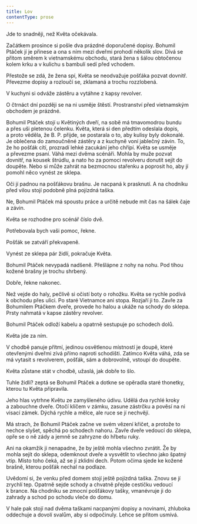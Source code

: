 ```yaml
---
title: Lov
contentType: prose
---
```


<section>

Jde to snadněji, než Květa očekávala.

Začátkem prosince si pošle dva prázdné doporučené dopisy. Bohumil Ptáček jí je přinese a ona s ním mezi dveřmi prohodí několik slov. Dívá se přitom směrem k vietnamskému obchodu, stará žena s šálou obtočenou kolem krku a v kulichu s bambulí sedí před vchodem.

Přestože se zdá, že žena spí, Květa se neodvažuje pošťáka pozvat dovnitř. Převezme dopisy a rozloučí se, zklamaná a trochu rozzlobená.

V kuchyni si odváže zástěru a vytáhne z kapsy revolver.

O čtrnáct dní později se na ni usměje štěstí. Prostranství před vietnamským obchodem je prázdné.

Bohumil Ptáček stojí u Květiných dveří, na sobě má tmavomodrou bundu a přes uši pletenou čelenku. Květa, která si den předtím odeslala dopis, a proto věděla, že B. P. přijde, se postarala o to, aby kulisy byly dokonalé. Je oblečena do zamoučněné zástěry a z kuchyně voní jablečný závin. To, že ho pošťák cítí, prozradí lehké zacukání jeho chřípí. Květa se usměje a převezme psaní. Váhá mezi dvěma scénáři. Mohla by muže pozvat dovnitř, na kousek štrúdlu, a nato ho za pomoci revolveru donutit sejít do doupěte. Nebo si může zahrát na bezmocnou stařenku a poprosit ho, aby jí pomohl něco vynést ze sklepa.

Oči jí padnou na pošťákovu brašnu. Je nacpaná k prasknutí. A na chodníku před vilou stojí podobně plná pojízdná taška.

Ne, Bohumil Ptáček má spoustu práce a určitě nebude mít čas na šálek čaje a závin.

Květa se rozhodne pro scénář číslo dvě.

Potřebovala bych vaši pomoc, řekne.

Pošťák se zatváří překvapeně.

Vynést ze sklepa pár židlí, pokračuje Květa.

Bohumil Ptáček nevypadá nadšeně. Přešlápne z nohy na nohu. Pod tíhou kožené brašny je trochu shrbený.

Dobře, řekne nakonec.

Než vejde do haly, pečlivě si očistí boty o rohožku. Květa se rychle podívá k obchodu přes ulici. Po staré Vietnamce ani stopa. Rozjaří ji to. Zavře za Bohumilem Ptáčkem dveře, provede ho halou a ukáže na schody do sklepa. Prsty nahmatá v kapse zástěry revolver.

Bohumil Ptáček odloží kabelu a opatrně sestupuje po schodech dolů.

Květa jde za ním.

V chodbě panuje přítmí, jedinou osvětlenou místností je doupě, které otevřenými dveřmi zívá přímo naproti schodišti. Zatímco Květa váhá, zda se má vytasit s revolverem, pošťák, sám a dobrovolně, vstoupí do doupěte.

Květa zůstane stát v chodbě, užaslá, jak dobře to šlo.

Tuhle židli? zeptá se Bohumil Ptáček a dotkne se opěradla staré thonetky, kterou tu Květa připravila.

Jeho hlas vytrhne Květu ze zamyšleného údivu. Udělá dva rychlé kroky a zabouchne dveře. Otočí klíčem v zámku, zasune zástrčku a pověsí na ni visací zámek. Dýchá rychle a mělce, ale ruce se jí nechvějí.

Má strach, že Bohumil Ptáček začne ve svém vězení křičet, a protože to nechce slyšet, spěchá po schodech nahoru. Zavře dveře vedoucí do sklepa, opře se o ně zády a jemně se zahryzne do hřbetu ruky.

Ani na okamžik ji nenapadne, že by ještě mohla všechno zvrátit. Že by mohla sejít do sklepa, odemknout dveře a vysvětlit to všechno jako špatný vtip. Místo toho čeká, až se jí zklidní dech. Potom očima sjede ke kožené brašně, kterou pošťák nechal na podlaze.

Uvědomí si, že venku před domem stojí ještě pojízdná taška. Znovu se jí zrychlí tep. Opatrně sejde schody a chvatně přejde cestičku vedoucí k brance. Na chodníku se zmocní pošťákovy tašky, vmanévruje ji do zahrady a schod po schodu vleče do domu.

V hale pak stojí nad dvěma taškami nacpanými dopisy a novinami, zhluboka oddechuje a dovolí svalům, aby si odpočinuly. Lehce se přitom usmívá.

</section>
